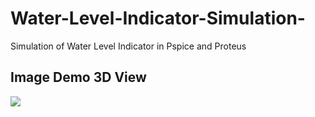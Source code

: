 # Water-Level-Indicator-Simulation-
Simulation of Water Level Indicator in Pspice and Proteus
## Image Demo 3D View
![](https://www.researchgate.net/profile/M-Afendi-M-Piah/publication/325581120/figure/fig1/AS:647945628180490@1531493684596/3D-visual-image-of-PCB-generated-using-Proteus-85-software.png)
